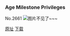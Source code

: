 ### Age Milestone Privileges
No.2661
![图片不见了~~~](https://imgs.xkcd.com/comics/age_milestone_privileges.png)

[原址](https://xkcd.com//2661) [下载](https://imgs.xkcd.com/comics/age_milestone_privileges.png)

